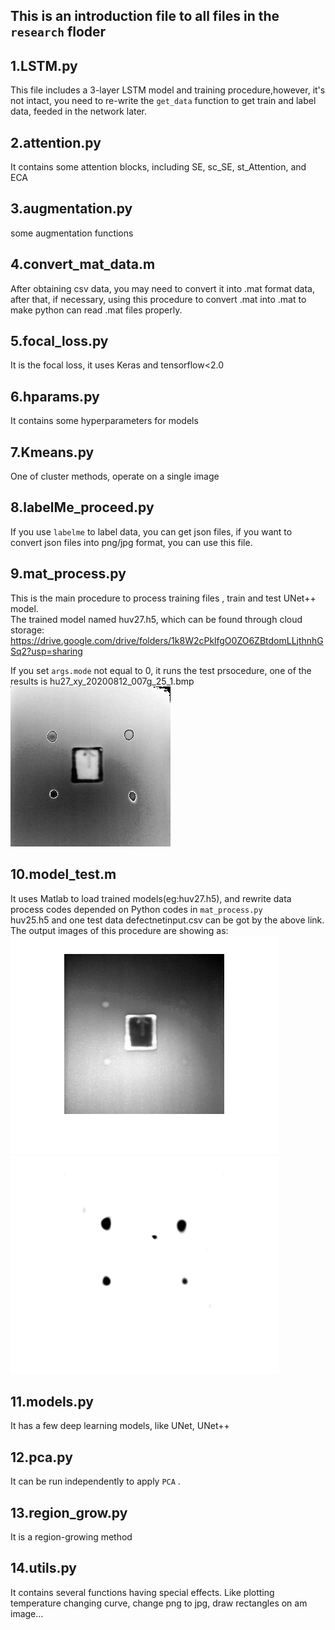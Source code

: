 ## This is an introduction file to all files in the `research` floder  
## 1.LSTM.py   
This file includes a 3-layer LSTM model and training procedure,however, it's not intact, you need to re-write the `get_data` function to get train and label data, feeded in the network later.  
## 2.attention.py  
It contains some attention blocks, including SE, sc_SE, st_Attention, and ECA  
## 3.augmentation.py  
some augmentation functions  
## 4.convert_mat_data.m  
After obtaining csv data, you may need to convert it into .mat format data, after that, if necessary, using this procedure to convert .mat into .mat to make python can read .mat files properly.  
## 5.focal_loss.py  
It is the focal loss, it uses Keras and tensorflow<2.0  
## 6.hparams.py
It contains some hyperparameters for models
## 7.Kmeans.py  
One of cluster methods, operate on a single image
## 8.labelMe_proceed.py
If you use `labelme` to label data, you can get json files, if you want to convert json files into png/jpg format, you can use this file.
## 9.mat_process.py
This is the main procedure to process training files , train and test UNet++ model.   
The trained model named huv27.h5, which can be found through cloud storage:  
https://drive.google.com/drive/folders/1k8W2cPklfgO0ZO6ZBtdomLLjthnhGSq2?usp=sharing

If you set `args.mode` not equal to 0, it runs the test prsocedure, one of the results is hu27_xy_20200812_007g_25_1.bmp    
![](https://github.com/bozhenhhu/Deep-Learning-Models-for-Defect-Detection/blob/main/research/hu27_xy_20200812_0007g_25_1.bmp)  
## 10.model_test.m  
It uses Matlab to load trained models(eg:huv27.h5), and rewrite data process codes depended on Python codes in `mat_process.py`      
huv25.h5 and one test data defectnetinput.csv can be got by the above link.    
The output images of this procedure are showing as:    
![](https://github.com/bozhenhhu/Deep-Learning-Models-for-Defect-Detection/blob/main/research/matlab_test.png)    
![](https://github.com/bozhenhhu/Deep-Learning-Models-for-Defect-Detection/blob/main/research/matlab_test_result.png)  
## 11.models.py
It has a few deep learning models, like UNet, UNet++ 
## 12.pca.py
It can be run independently to apply `PCA` .
## 13.region_grow.py 
It is a region-growing method
## 14.utils.py
It contains several functions having special effects. Like plotting temperature changing curve, change png to jpg, draw rectangles on am image...
